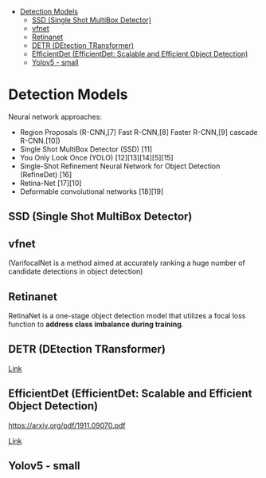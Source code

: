 <!--ts-->
   * [Detection Models](#detection-models)
      * [SSD (Single Shot MultiBox Detector)](#ssd-single-shot-multibox-detector)
      * [vfnet](#vfnet)
      * [Retinanet](#retinanet)
      * [DETR (DEtection TRansformer)](#detr-detection-transformer)
      * [EfficientDet (EfficientDet: Scalable and Efficient Object Detection)](#efficientdet-efficientdet-scalable-and-efficient-object-detection)
      * [Yolov5 - small](#yolov5---small)

<!-- Added by: gil_diy, at: Thu 01 Sep 2022 01:27:12 IDT -->

<!--te-->

# Detection Models

Neural network approaches:

* Region Proposals (R-CNN,[7] Fast R-CNN,[8] Faster R-CNN,[9] cascade R-CNN.[10])
* Single Shot MultiBox Detector (SSD) [11]
* You Only Look Once (YOLO) [12][13][14][5][15]
* Single-Shot Refinement Neural Network for Object Detection (RefineDet) [16]
* Retina-Net [17][10]
* Deformable convolutional networks [18][19]

## SSD (Single Shot MultiBox Detector)

## vfnet 
(VarifocalNet is a method aimed at accurately ranking a huge number of candidate detections in object detection)

## Retinanet

RetinaNet is a one-stage object detection model that utilizes a focal loss function to **address class imbalance during training**.

## DETR (DEtection TRansformer)

[Link](https://arxiv.org/pdf/2005.12872.pdf)


## EfficientDet (EfficientDet: Scalable and Efficient Object Detection)

https://arxiv.org/pdf/1911.09070.pdf

[Link](https://youtu.be/OsA3zH5NKYc)

## Yolov5 - small

